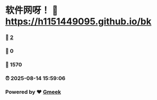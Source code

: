 # 软件网呀！ :link: https://h1151449095.github.io/bk 
### :page_facing_up: [2](https://h1151449095.github.io/bk/tag.html) 
### :speech_balloon: 0 
### :hibiscus: 1570 
### :alarm_clock: 2025-08-14 15:59:06 
### Powered by :heart: [Gmeek](https://github.com/Meekdai/Gmeek)
